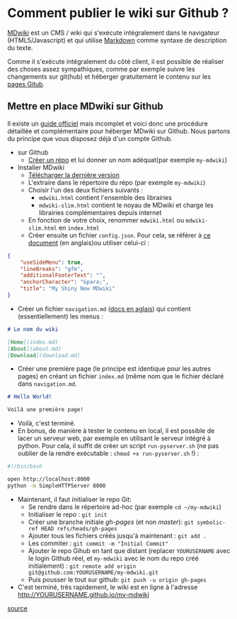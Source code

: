 # Comment publier le wiki sur Github ?

[MDwiki](http://dynalon.github.io/mdwiki/) est un CMS / wiki qui s'exécute intégralement dans le navigateur (HTML5/Javascript) et qui utilise [Markdown](http://en.wikipedia.org/wiki/Markdown) comme syntaxe de description du texte.

Comme il s'exécute intégralement du côté client, il est possible de réaliser des choses assez sympathiques, comme par exemple suivre les changements sur git(hub) et héberger gratuitement le contenu sur les [pages Gitub](https://pages.github.com/).

## Mettre en place MDwiki sur Github

Il existe un [guide officiel](http://dynalon.github.io/mdwiki/#!tutorials/github.md) mais incomplet et voici donc une procédure détaillée et complémentaire pour héberger MDwiki sur Github. Nous partons du principe que vous disposez déjà d'un compte Github.

* sur Github
  * [Créer un répo](https://github.com/new) et lui donner un nom adéquat(par exemple `my-mdwiki`)
* Installer MDwiki
  * [Télécharger la dernière version](https://github.com/Dynalon/mdwiki/releases)
  * L'extraire dans le répertoire du répo (par exemple `my-mdwiki`)
  * Choisir l'un des deux fichiers suivants :
    * `mdwiki.html` contient l'ensemble des librairies
    * `mdwiki-slim.html` contient le noyau de MDwiki et charge les librairies complémentaires depuis internet
  * En fonction de votre choix, renommer `mdwiki.html` ou `mdwiki-slim.html` en  `index.html`
  * Créer ensuite un fichier `config.json`. Pour cela, se référer à [ce document](http://dynalon.github.io/mdwiki/#!customizing.md) (en anglais)ou utiliser celui-ci :

```json
{
    "useSideMenu": true,
    "lineBreaks": "gfm",
    "additionalFooterText": "",
    "anchorCharacter": "&para;",
    "title": "My Shiny New MDwiki"
}
```

  * Créer un fichier `navigation.md` ([docs en aglais](http://dynalon.github.io/mdwiki/#!quickstart.md)) qui contient (essentiellement) les menus :

```markdown
# Le nom du wiki

[Home](index.md)
[About](about.md)
[Download](download.md)
```

  * Créer une première page (le principe est identique pour les autres pages) en créant un fichier `index.md` (même nom que le fichier déclaré dans `navigation.md`.

```markdown
# Hello World!

Voilà une première page!
```

  * Voilà, c'est terminé.
  * En bonus, de manière à tester le contenu en local, il est possible de lacer un serveur web, par exemple en utilisant le serveur intégré à python. Pour cela, il suffit de créer un script `run-pyserver.sh` (ne pas oublier de la rendre exécutable : `chmod +x run-pyserver.sh` !) : 

```bash
#!/bin/bash

open http://localhost:8000
python -m SimpleHTTPServer 8000
```

* Maintenant, il faut initialiser le repo Git:
  * Se rendre dans le répertoire ad-hoc (par exemple `cd ~/my-mdwiki`)
  * Initialiser le repo : `git init`
  * Créer une branche initiale *gh-pages* (et non *master*): `git symbolic-ref HEAD refs/heads/gh-pages`
  * Ajouter tous les fichiers créés jusqu'à maintenant : `git add .`
  * Les commiter :  `git commit -m "Initial Commit"`
  * Ajouter le repo Gihub en tant que distant (replacer `YOURUSERNAME` avec le login Github réel, et `my-mdwiki` avec le nom du repo créé initialement) : `git remote add origin git@github.com:YOURUSERNAME/my-mdwiki.git`
  * Puis pousser le tout sur github: `git push -u origin gh-pages`
* C'est terminé, très rapidement, le wiki est en ligne à l'adresse http://YOURUSERNAME.github.io/my-mdwiki

[source](http://blog.devalias.net/post/92579952637/mdwiki-and-how-to-get-started)
